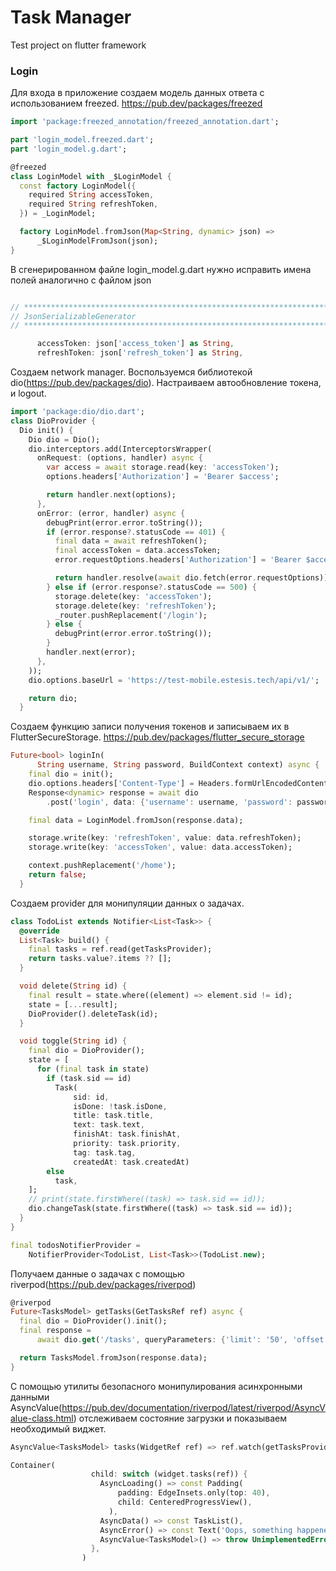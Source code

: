 # Task Manager
Test project on flutter framework

### Login

Для входа в приложение создаем модель данных ответа с использованием freezed. https://pub.dev/packages/freezed

```dart
import 'package:freezed_annotation/freezed_annotation.dart';

part 'login_model.freezed.dart';
part 'login_model.g.dart';

@freezed
class LoginModel with _$LoginModel {
  const factory LoginModel({
    required String accessToken,
    required String refreshToken,
  }) = _LoginModel;

  factory LoginModel.fromJson(Map<String, dynamic> json) =>
      _$LoginModelFromJson(json);
}

```
В сгенерированном файле login_model.g.dart нужно исправить имена полей аналогично с файлом json
```dart

// **************************************************************************
// JsonSerializableGenerator
// **************************************************************************

      accessToken: json['access_token'] as String,
      refreshToken: json['refresh_token'] as String,

```
Создаем network manager. Воспользуемся библиотекой dio(https://pub.dev/packages/dio). Настраиваем автообновление токена, и logout.

```dart
import 'package:dio/dio.dart';
class DioProvider {
  Dio init() {
    Dio dio = Dio();
    dio.interceptors.add(InterceptorsWrapper(
      onRequest: (options, handler) async {
        var access = await storage.read(key: 'accessToken');
        options.headers['Authorization'] = 'Bearer $access';

        return handler.next(options);
      },
      onError: (error, handler) async {
        debugPrint(error.error.toString());
        if (error.response?.statusCode == 401) {
          final data = await refreshToken();
          final accessToken = data.accessToken;
          error.requestOptions.headers['Authorization'] = 'Bearer $accessToken';

          return handler.resolve(await dio.fetch(error.requestOptions));
        } else if (error.response?.statusCode == 500) {
          storage.delete(key: 'accessToken');
          storage.delete(key: 'refreshToken');
          _router.pushReplacement('/login');
        } else {
          debugPrint(error.error.toString());
        }
        handler.next(error);
      },
    ));
    dio.options.baseUrl = 'https://test-mobile.estesis.tech/api/v1/';

    return dio;
  }

```
Создаем функцию записи получения токенов и записываем их в FlutterSecureStorage. https://pub.dev/packages/flutter_secure_storage 

```dart
Future<bool> loginIn(
      String username, String password, BuildContext context) async {
    final dio = init();
    dio.options.headers['Content-Type'] = Headers.formUrlEncodedContentType;
    Response<dynamic> response = await dio
        .post('login', data: {'username': username, 'password': password});

    final data = LoginModel.fromJson(response.data);

    storage.write(key: 'refreshToken', value: data.refreshToken);
    storage.write(key: 'accessToken', value: data.accessToken);

    context.pushReplacement('/home');
    return false;
  }
```

Создаем provider для монипуляции данных о задачах.

```dart
class TodoList extends Notifier<List<Task>> {
  @override
  List<Task> build() {
    final tasks = ref.read(getTasksProvider);
    return tasks.value?.items ?? [];
  }

  void delete(String id) {
    final result = state.where((element) => element.sid != id);
    state = [...result];
    DioProvider().deleteTask(id);
  }

  void toggle(String id) {
    final dio = DioProvider();
    state = [
      for (final task in state)
        if (task.sid == id)
          Task(
              sid: id,
              isDone: !task.isDone,
              title: task.title,
              text: task.text,
              finishAt: task.finishAt,
              priority: task.priority,
              tag: task.tag,
              createdAt: task.createdAt)
        else
          task,
    ];
    // print(state.firstWhere((task) => task.sid == id));
    dio.changeTask(state.firstWhere((task) => task.sid == id));
  }
}

final todosNotifierProvider =
    NotifierProvider<TodoList, List<Task>>(TodoList.new);

```

Получаем данные о задачах с помощью riverpod(https://pub.dev/packages/riverpod)

```dart
@riverpod
Future<TasksModel> getTasks(GetTasksRef ref) async {
  final dio = DioProvider().init();
  final response =
      await dio.get('/tasks', queryParameters: {'limit': '50', 'offset': '0'});

  return TasksModel.fromJson(response.data);
}
```

С помощью утилиты безопасного монипулирования асинхронными данными AsyncValue(https://pub.dev/documentation/riverpod/latest/riverpod/AsyncValue-class.html) отслеживаем состояние загрузки и показываем необходимый виджет.

```dart
AsyncValue<TasksModel> tasks(WidgetRef ref) => ref.watch(getTasksProvider);

Container(
                  child: switch (widget.tasks(ref)) {
                    AsyncLoading() => const Padding(
                        padding: EdgeInsets.only(top: 40),
                        child: CenteredProgressView(),
                      ),
                    AsyncData() => const TaskList(),
                    AsyncError() => const Text('Oops, something happened'),
                    AsyncValue<TasksModel>() => throw UnimplementedError(),
                  },
                )
```